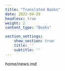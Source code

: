 ```yaml
---
title: "Translated Books"
date: 2022-04-28
headless: true
weight: 2
content_type: "Books"

section_settings:
    show_section: true
    title: ''
    subtitle: ''
---
```

home/news.md
